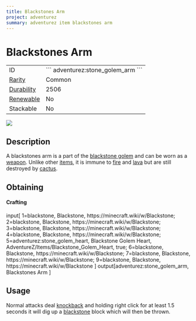 ```yaml
---
title: Blackstones Arm
project: adventurez
summary: adventurez item blackstones arm
---
```

# Blackstones Arm
<div class="main_table">
<div class="left_main_table">
<table class="left_table">
    <tbody>
        <tr>
            <td class="first-column">ID</td>
            <td class="second-column">
            ```
            adventurez:stone_golem_arm
            ```
            </td>
        </tr>
        <tr id="linear-top">
            <td class="first-column"><a href="https://minecraft.wiki/w/Rarity" target="_blank">Rarity</a></td>
            <td class="second-column">Common</td>
        </tr>
        <tr id="linear-top">
            <td class="first-column"><a href="https://minecraft.wiki/w/Durability" target="_blank">Durability</a></td>
            <td class="second-column">2506</td>
        </tr>
        <tr id="linear-top">
            <td class="first-column"><a href="https://minecraft.wiki/w/Renewable_resource" target="_blank">Renewable</a></td>
            <td class="second-column">No</td>
        </tr>
        <tr id="linear-top">
            <td class="first-column">Stackable</td>
            <td class="second-column">No</td>
        </tr>
    </tbody>
</table>
</div>
    <img src="/wiki/assets/adventurez/items/stone_golem_arm.png" loading="lazy" class="right_img_table"/>
</div>

## Description
A blackstones arm is a part of the [blackstone golem](/wiki/mods/AdventureZ/Entities/Blackstone_Golem) and can be worn as a [weapon](https://minecraft.wiki/w/Weapon). Unlike other [items](https://minecraft.wiki/w/Item), it is immune to [fire](https://minecraft.wiki/w/Fire) and [lava](https://minecraft.wiki/w/Lava) but are still destroyed by [cactus](https://minecraft.wiki/w/Cactus).

## Obtaining
#### Crafting
<div id="crafting-table">
<div class="crafting-element" crafting-type="vanilla_crafting">
input[
    1=blackstone, Blackstone, https://minecraft.wiki/w/Blackstone; 
    2=blackstone, Blackstone, https://minecraft.wiki/w/Blackstone; 
    3=blackstone, Blackstone, https://minecraft.wiki/w/Blackstone; 
    4=blackstone, Blackstone, https://minecraft.wiki/w/Blackstone; 
    5=adventurez:stone_golem_heart, Blackstone Golem Heart, AdventureZ/Items/Blackstone_Golem_Heart, true; 
    6=blackstone, Blackstone, https://minecraft.wiki/w/Blackstone;  
    7=blackstone, Blackstone, https://minecraft.wiki/w/Blackstone; 
    9=blackstone, Blackstone, https://minecraft.wiki/w/Blackstone
]
output[adventurez:stone_golem_arm, Blackstones Arm ]
</div>
</div>

## Usage
Normal attacks deal [knockback](https://minecraft.wiki/w/Knockback) and holding right click for at least 1.5 seconds it will dig up a [blackstone](https://minecraft.wiki/w/Blackstone) block which will then be thrown.
